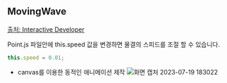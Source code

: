 ## MovingWave

[출처: Interactive Developer](https://youtu.be/hCHL7sydzn0)

Point.js 파일안에 this.speed 값을 변경하면 물결의 스피드를 조절 할 수 있습니다.
```js
this.speed = 0.01;
```

- canvas를 이용한 동적인 애니메이션 제작
![화면 캡처 2023-07-19 183022](https://github.com/tjsgh531/Project-MovingWave/assets/60285169/b8c93bc1-54bb-4c63-b321-f26328fb1743)
